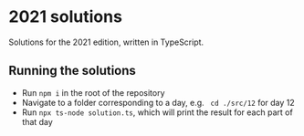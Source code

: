 # 2021 solutions

Solutions for the 2021 edition, written in TypeScript.

## Running the solutions

- Run `npm i` in the root of the repository
- Navigate to a folder corresponding to a day, e.g. ` cd ./src/12` for day 12
- Run `npx ts-node solution.ts`, which will print the result for each part of that day
